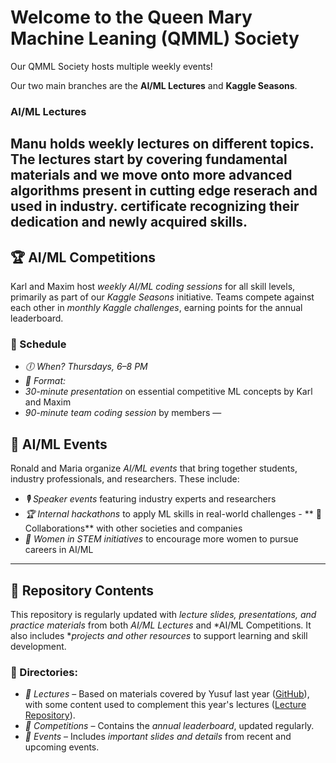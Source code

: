 # Welcome to the Queen Mary Machine Leaning (QMML) Society

Our QMML Society hosts multiple weekly events!

Our two main branches are the **AI/ML Lectures** and **Kaggle Seasons**.

### **AI/ML Lectures**
Manu holds weekly lectures on different topics. The lectures start by covering fundamental materials and we move onto more advanced algorithms present in cutting edge reserach and used in industry.
certificate recognizing their dedication and newly acquired skills.  
---
## 🏆 AI/ML Competitions  
Karl and Maxim host *weekly AI/ML coding sessions* for all skill levels, primarily as part of our *Kaggle Seasons* initiative. Teams compete against each other in *monthly Kaggle challenges*, earning points for the annual leaderboard.  
### 📅 Schedule  
- *🕕 When?* *Thursdays, 6–8 PM*  
- *📖 Format:*  
 - *30-minute presentation* on essential competitive ML concepts by Karl and Maxim  
 - *90-minute team coding session* by members
—
## 🎤 AI/ML Events 
Ronald and Maria organize *AI/ML events* that bring together students, industry professionals, and researchers. These include: 
- *🎙 Speaker events* featuring industry experts and researchers 
- *🏆 Internal hackathons* to apply ML skills in real-world challenges - **
🤝 Collaborations** with other societies and companies
 - *🚀 Women in STEM initiatives* to encourage more women to pursue careers in AI/ML
---

## 📂 Repository Contents 
This repository is regularly updated with *lecture slides, presentations, and practice materials* from both *AI/ML Lectures* and *AI/ML Competitions. It also includes **projects and other resources* to support learning and skill development. 

### 📁 Directories: 
- *📂 Lectures* – Based on materials covered by Yusuf last year ([GitHub](https://github.com/YM2132)), with some content used to complement this year's lectures ([Lecture Repository](https://github.com/YM2132/QMML)).
- *📂 Competitions* – Contains the *annual leaderboard*, updated regularly. 
- *📂 Events* – Includes *important slides and details* from recent and upcoming events. 

